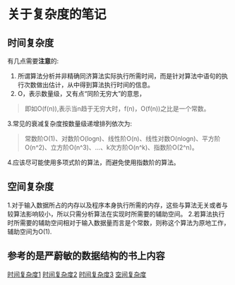 # 关于复杂度的笔记

## 时间复杂度
有几点需要**注意**的:

1. 所谓算法分析并非精确同济算法实际执行所需时间，而是针对算法中语句的执行次数做出估计，从中得到算法执行时间的信息。
2. O，表示数量级，又有点“同阶无穷大”的意思，

>即如O(f(n)),表示当n趋于无穷大时，f(n)，O(f(n))之比是一个常数。

3.常见的衰减复杂度按数量级递增排列依次为:

>常数阶O(1)、对数阶O(logn)、线性阶O(n)、线性对数O(nlogn)、平方阶O(n^2)、立方阶O(n^3)、...、k次方阶O(n^k)、指数阶O(2^n)。

4.应该尽可能使用多项式阶的算法，而避免使用指数阶的算法。


## 空间复杂度

1.对于输入数据所占的内存以及程序本身执行所需的内存，这些与算法无关或者与较算法影响较小，所以只需分析算法在实现时所需要的辅助空间。
2.若算法执行时所需要的辅助空间相对于输入数据量而言是个常数，则称这个算法为原地工作，辅助空间为O(1).



## 参考的是严蔚敏的数据结构的书上内容

[时间复杂度1](time1.jpg)
[时间复杂度2](time1.jpg)
[时间复杂度3](time1.jpg)
[空间复杂度](space.jpg)